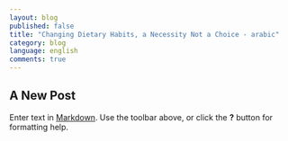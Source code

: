 ```yaml
---
layout: blog
published: false
title: "Changing Dietary Habits, a Necessity Not a Choice - arabic"
category: blog
language: english
comments: true
---
```


## A New Post

Enter text in [Markdown](http://daringfireball.net/projects/markdown/). Use the toolbar above, or click the **?** button for formatting help.

